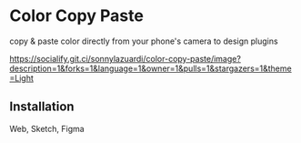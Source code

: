 # Color Copy Paste

copy & paste color directly from your phone's camera to design plugins

https://socialify.git.ci/sonnylazuardi/color-copy-paste/image?description=1&forks=1&language=1&owner=1&pulls=1&stargazers=1&theme=Light

## Installation

Web, Sketch, Figma
